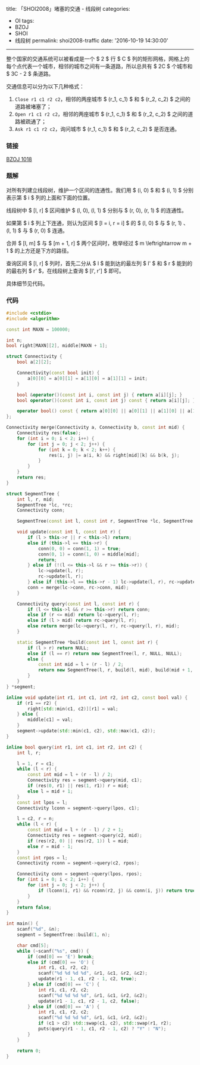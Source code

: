 title: 「SHOI2008」堵塞的交通 - 线段树
categories:
  - OI
tags:
  - BZOJ
  - SHOI
  - 线段树
permalink: shoi2008-traffic
date: '2016-10-19 14:30:00'
---

整个国家的交通系统可以被看成是一个 $ 2 $ 行 $ C $ 列的矩形网格，网格上的每个点代表一个城市，相邻的城市之间有一条道路，所以总共有 $ 2C $ 个城市和 $ 3C - 2 $ 条道路。

交通信息可以分为以下几种格式：

1. `Close r1 c1 r2 c2`，相邻的两座城市 $ (r_1, c_1) $ 和 $ (r_2, c_2) $ 之间的道路被堵塞了；
2. `Open r1 c1 r2 c2`，相邻的两座城市 $ (r_1, c_1) $ 和 $ (r_2, c_2) $ 之间的道路被疏通了；
3. `Ask r1 c1 r2 c2`，询问城市 $ (r_1, c_1) $ 和 $ (r_2, c_2) $ 是否连通。

<!-- more -->

### 链接

[BZOJ 1018](http://www.lydsy.com/JudgeOnline/problem.php?id=1018)

### 题解

对所有列建立线段树，维护一个区间的连通性。我们用 $ (i, 0) $ 和 $ (i, 1) $ 分别表示第 $ i $ 列的上面和下面的位置。

线段树中 $ [l, r] $ 区间维护 $ (l, 0), (l, 1) $ 分别与 $ (r, 0), (r, 1) $ 的连通性。

如果第 $ i $ 列上下连通，则认为区间 $ [l = i, r = i] $ 的 $ (l, 0) $ 与 $ (r, 1) $、$ (l, 1) $ 与 $ (r, 0) $ 连通。

合并 $ [l, m] $ 与 $ [m + 1, r] $ 两个区间时，枚举经过 $ m \leftrightarrow m + 1 $ 的上方还是下方的路径。

查询区间 $ [l, r] $ 列时，首先二分从 $ l $ 能到达的最左列 $ l' $ 和 $ r $ 能到的的最右列 $ r' $，在线段树上查询 $ [l', r'] $ 即可。

具体细节见代码。

### 代码

```cpp
#include <cstdio>
#include <algorithm>

const int MAXN = 100000;

int n;
bool right[MAXN][2], middle[MAXN + 1];

struct Connectivity {
    bool a[2][2];

    Connectivity(const bool init) {
        a[0][0] = a[0][1] = a[1][0] = a[1][1] = init;
    }

    bool &operator()(const int i, const int j) { return a[i][j]; }
    bool operator()(const int i, const int j) const { return a[i][j]; }

    operator bool() const { return a[0][0] || a[0][1] || a[1][0] || a[1][1]; }
};

Connectivity merge(Connectivity a, Connectivity b, const int mid) {
    Connectivity res(false);
    for (int i = 0; i < 2; i++) {
        for (int j = 0; j < 2; j++) {
            for (int k = 0; k < 2; k++) {
                res(i, j) |= a(i, k) && right[mid][k] && b(k, j);
            }
        }
    }
    return res;
}

struct SegmentTree {
    int l, r, mid;
    SegmentTree *lc, *rc;
    Connectivity conn;

    SegmentTree(const int l, const int r, SegmentTree *lc, SegmentTree *rc) : l(l), r(r), mid(l + (r - l) / 2), lc(lc), rc(rc), conn(l == r) {}

    void update(const int l, const int r) {
        if (l > this->r || r < this->l) return;
        else if (this->l == this->r) {
            conn(0, 0) = conn(1, 1) = true;
            conn(0, 1) = conn(1, 0) = middle[mid];
            return;
        } else if (!(l <= this->l && r >= this->r)) {
            lc->update(l, r);
            rc->update(l, r);
        } else if (this->l == this->r - 1) lc->update(l, r), rc->update(l, r);
        conn = merge(lc->conn, rc->conn, mid);
    }

    Connectivity query(const int l, const int r) {
        if (l <= this->l && r >= this->r) return conn;
        else if (r <= mid) return lc->query(l, r);
        else if (l > mid) return rc->query(l, r);
        else return merge(lc->query(l, r), rc->query(l, r), mid);
    }

    static SegmentTree *build(const int l, const int r) {
        if (l > r) return NULL;
        else if (l == r) return new SegmentTree(l, r, NULL, NULL);
        else {
            const int mid = l + (r - l) / 2;
            return new SegmentTree(l, r, build(l, mid), build(mid + 1, r));
        }
    }
} *segment;

inline void update(int r1, int c1, int r2, int c2, const bool val) {
    if (r1 == r2) {
        right[std::min(c1, c2)][r1] = val;
    } else {
        middle[c1] = val;
    }
    segment->update(std::min(c1, c2), std::max(c1, c2));
}

inline bool query(int r1, int c1, int r2, int c2) {
    int l, r;

    l = 1, r = c1;
    while (l < r) {
        const int mid = l + (r - l) / 2;
        Connectivity res = segment->query(mid, c1);
        if (res(0, r1) || res(1, r1)) r = mid;
        else l = mid + 1;
    }
    const int lpos = l;
    Connectivity lconn = segment->query(lpos, c1);

    l = c2, r = n;
    while (l < r) {
        const int mid = l + (r - l) / 2 + 1;
        Connectivity res = segment->query(c2, mid);
        if (res(r2, 0) || res(r2, 1)) l = mid;
        else r = mid - 1;
    }
    const int rpos = l;
    Connectivity rconn = segment->query(c2, rpos);

    Connectivity conn = segment->query(lpos, rpos);
    for (int i = 0; i < 2; i++) {
        for (int j = 0; j < 2; j++) {
            if (lconn(i, r1) && rconn(r2, j) && conn(i, j)) return true;
        }
    }
    return false;
}

int main() {
    scanf("%d", &n);
    segment = SegmentTree::build(1, n);

    char cmd[5];
    while (~scanf("%s", cmd)) {
        if (cmd[0] == 'E') break;
        else if (cmd[0] == 'O') {
            int r1, c1, r2, c2;
            scanf("%d %d %d %d", &r1, &c1, &r2, &c2);
            update(r1 - 1, c1, r2 - 1, c2, true);
        } else if (cmd[0] == 'C') {
            int r1, c1, r2, c2;
            scanf("%d %d %d %d", &r1, &c1, &r2, &c2);
            update(r1 - 1, c1, r2 - 1, c2, false);
        } else if (cmd[0] == 'A') {
            int r1, c1, r2, c2;
            scanf("%d %d %d %d", &r1, &c1, &r2, &c2);
            if (c1 > c2) std::swap(c1, c2), std::swap(r1, r2);
            puts(query(r1 - 1, c1, r2 - 1, c2) ? "Y" : "N");
        }
    }

    return 0;
}
```